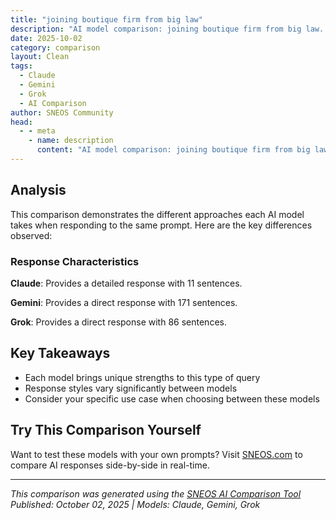 ```yaml
---
title: "joining boutique firm from big law"
description: "AI model comparison: joining boutique firm from big law..."
date: 2025-10-02
category: comparison
layout: Clean
tags:
  - Claude
  - Gemini
  - Grok
  - AI Comparison
author: SNEOS Community
head:
  - - meta
    - name: description
      content: "AI model comparison: joining boutique firm from big law..."
---
```


<ChatComparison
  title="joining boutique firm from big law"
  prompt="joining boutique firm from big law"
  :responses='{"Claude": "That\u0027s an exciting transition! Moving from big law to a boutique can be really rewarding. Here are some key considerations:\n\n**Potential Benefits:**\n- More direct client contact and responsibility\n- Better work-life balance (often)\n- Specialized expertise development\n- Less bureaucracy, faster decision-making\n- Potentially higher bonus/profit-sharing upside\n- Clearer path to partnership\n\n**Things to Evaluate:**\n- **Compensation structure** - base vs. bonus/profit-sharing mix\n- **Business development expectations** - often higher at boutiques\n- **Benefits package** - may be less comprehensive than big law\n- **Exit opportunities** - consider how this affects future moves\n- **Firm stability** - financial health, client concentration risk\n- **Platform/resources** - technology, support staff, marketing\n\n**Questions to Ask:**\n- What\u0027s the partnership track timeline and criteria?\n- How is origination credit allocated?\n- What\u0027s the firm\u0027s growth strategy?\n- Who are the key clients and how stable are those relationships?\n\nWhat type of boutique are you considering (practice area)? And what\u0027s driving your interest in making the move? That would help me give more targeted advice.\n\nAlso, what specific aspects of the transition are you most concerned about?", "Gemini": "Okay, let\u0027s break down what you need to consider when joining a boutique firm from Big Law. This is a significant career move with potentially huge impacts on your life and career trajectory. Here\u0027s a structured approach to thinking about it:\n\n**I. Why are you making this move? (Self-Assessment)**\n\nThis is the most crucial step. Before you do anything else, seriously reflect on your motivations. Be brutally honest with yourself.\n\n* **What are you trying to get *away from* at Big Law?**\n * Long hours? (Be specific about the frequency and impact)\n * Intense pressure and stress?\n * Lack of control over your work?\n * Limited client contact?\n * Lack of mentorship or training?\n * Feeling like a small cog in a large machine?\n * Compensation not commensurate with effort?\n * Dislike of the specific practice area?\n * Political environment?\n * Lack of work-life balance?\n * Boredom?\n* **What are you hoping to *gain* by moving to a boutique firm?**\n * More meaningful work?\n * Greater responsibility and autonomy?\n * More client interaction?\n * Better work-life balance?\n * A more supportive and collaborative environment?\n * Opportunity for partnership sooner?\n * Specialized expertise in a niche area?\n * More entrepreneurial opportunity?\n * A better culture fit?\n * Greater job satisfaction?\n* **What are your long-term career goals?** How does a boutique firm fit into those goals? Is it a stepping stone, or a long-term destination?\n* **What are your financial expectations and needs?** Be realistic about potential compensation changes.\n* **What are your dealbreakers?** What MUST the boutique firm offer for you to consider the move a success?\n\n**II. Researching the Boutique Firm (Due Diligence)**\n\nDon\u0027t just take the firm\u0027s word for it. Thorough research is essential.\n\n* **Firm Reputation and Specialization:**\n * What is the firm known for? Is it truly a leader in its chosen niche?\n * What is their track record of success? Look for publicly available information on deals, cases, etc.\n * Check online reviews (Glassdoor, Vault, etc.), but take them with a grain of salt. Look for patterns and trends.\n * Network with people in the industry to get their opinions on the firm\u0027s reputation.\n* **Firm Culture:**\n * This is *critical* in a smaller firm. A bad culture fit can make your life miserable.\n * Talk to current and former employees (if possible). Ask specific questions about:\n * Work-life balance\n * Mentorship opportunities\n * Collaboration and teamwork\n * Communication and transparency\n * Management style\n * Opportunities for advancement\n * Pay attention to how you feel when you visit the office and interact with the people. Trust your gut.\n* **Partners and Leadership:**\n * Who are the key partners? What are their backgrounds and reputations?\n * Are they actively involved in the firm\u0027s operations and mentoring?\n * Do you respect their leadership style?\n * What is the partnership track like? Is it realistic and achievable?\n* **Financial Stability and Growth:**\n * Is the firm financially healthy? How has it performed in recent years?\n * What are its growth prospects? Is it expanding or contracting?\n * Does the firm have a solid client base? Are they dependent on a small number of clients?\n* **Client Base:**\n * Who are the firm\u0027s clients? Are they the types of clients you want to work with?\n * Are the clients stable and likely to continue using the firm\u0027s services?\n* **Workload and Expectations:**\n * Be realistic about the workload. While it might be less than Big Law, it could still be demanding, especially in a growing firm.\n * Clarify expectations regarding billable hours, client development, and other responsibilities.\n * Understand the firm\u0027s expectations regarding business development. Will you be expected to bring in clients? If so, what support will you receive?\n* **Compensation and Benefits:**\n * Understand the compensation structure. Is it salary-based, bonus-based, or a combination of both?\n * What are the bonus criteria? Are they clearly defined and achievable?\n * What benefits are offered (health insurance, retirement plan, vacation time, etc.)? How do they compare to your current benefits? Don\u0027t underestimate the value of good benefits.\n * Consider the long-term earning potential. While the initial salary might be lower, the potential for partnership or increased responsibility could lead to higher earnings in the future.\n * Ask about origination credit. If you bring in new business, how will you be compensated?\n* **Training and Development:**\n * What opportunities are there for professional development?\n * Will you receive mentorship from senior attorneys?\n * Are there opportunities to attend conferences or seminars?\n\n**III. Questions to Ask During the Interview Process**\n\nDon\u0027t be afraid to ask tough questions. This is your chance to get the information you need to make an informed decision. Here are some examples:\n\n* **Culture:**\n * \u0022How would you describe the firm\u0027s culture?\u0022\n * \u0022What do you value most in your employees?\u0022\n * \u0022How do you handle conflict within the firm?\u0022\n * \u0022What opportunities are there for social interaction among employees?\u0022\n* **Work-Life Balance:**\n * \u0022What is a typical work week like at the firm?\u0022\n * \u0022How often do employees work evenings or weekends?\u0022\n * \u0022What is the firm\u0027s policy on vacation time?\u0022\n * \u0022How does the firm support employees with families?\u0022\n* **Responsibilities and Expectations:**\n * \u0022What would my responsibilities be in this role?\u0022\n * \u0022What are your expectations for my performance?\u0022\n * \u0022How will my performance be evaluated?\u0022\n * \u0022Will I have opportunities to work directly with clients?\u0022\n * \u0022Will I have opportunities to handle significant matters?\u0022\n* **Partnership Track:**\n * \u0022What is the process for becoming a partner at the firm?\u0022\n * \u0022What are the criteria for partnership?\u0022\n * \u0022How long does it typically take to become a partner?\u0022\n* **Financials and Growth:**\n * \u0022How has the firm performed financially in recent years?\u0022\n * \u0022What are the firm\u0027s growth plans?\u0022\n * \u0022How is compensation determined at the firm?\u0022\n * \u0022How does the firm generate new business?\u0022\n* **Specific Practice Area:**\n * \u0022What are the biggest challenges and opportunities in this practice area?\u0022\n * \u0022Who are the firm\u0027s key clients in this practice area?\u0022\n * \u0022What types of cases/deals will I be working on?\u0022\n* **Regarding departing BigLaw:** (Be careful how you phrase this!)\n * \u0022How have other attorneys transitioned from Big Law environments to this firm?\u0022 (This is less accusatory than asking about failure rates.)\n * \u0022What skills or experiences from Big Law do you find most valuable in attorneys who join this firm?\u0022\n\n**IV. Negotiating the Offer**\n\n* **Be prepared to negotiate.** Don\u0027t just accept the first offer you receive.\n* **Know your worth.** Research the market rate for attorneys with your experience and skills in the relevant practice area.\n* **Consider non-salary benefits.** Negotiate for better benefits, such as more vacation time, a signing bonus, or tuition reimbursement.\n* **Get everything in writing.** Make sure the offer letter clearly outlines your salary, benefits, responsibilities, and any other agreements you\u0027ve made with the firm.\n* **Consult with a career advisor or mentor.** Get their feedback on the offer and ask for advice on how to negotiate.\n\n**V. Potential Challenges and Mitigation Strategies**\n\n* **Lower Salary and Benefits:** Be prepared to take a pay cut. Negotiate the best package you can, but be realistic about your expectations. Focus on the long-term potential.\n* **Increased Responsibility:** You will likely have more responsibility and autonomy than you did in Big Law. Be prepared to step up and take ownership of your work.\n* **Lack of Resources:** Boutique firms may not have the same resources as Big Law firms. Be prepared to be resourceful and find creative solutions.\n* **Smaller Support Staff:** You may have less support staff available to you. Be prepared to handle administrative tasks yourself.\n* **Cultural Differences:** The culture of a boutique firm can be very different from that of a Big Law firm. Be prepared to adapt to a new environment.\n* **Client Development Pressure:** You might be expected to bring in your own clients, even if you haven\u0027t had to do so before.\n\n**VI. Making the Decision**\n\n* **Weigh the pros and cons.** Consider all the factors mentioned above and make a list of the advantages and disadvantages of joining the boutique firm.\n* **Trust your gut.** Ultimately, the decision is yours. Choose the option that feels right for you and aligns with your long-term career goals.\n* **Don\u0027t rush the decision.** Take your time to gather all the information you need and carefully consider your options.\n\n**VII. After You Join**\n\n* **Be proactive.** Take initiative and seek out opportunities to learn and grow.\n* **Build relationships.** Get to know your colleagues and build strong relationships with them.\n* **Be a team player.** Work collaboratively with your colleagues and support them in their efforts.\n* **Seek feedback.** Ask for feedback on your performance and use it to improve.\n* **Be patient.** It takes time to adjust to a new environment. Give yourself time to learn the ropes and build your career at the boutique firm.\n\n**Key Questions to Ask Yourself Before Deciding**\n\n* Am I truly ready for a more entrepreneurial environment?\n* Can I handle the potential financial uncertainty?\n* Am I comfortable with a less structured environment?\n* Do I genuinely believe in the firm\u0027s mission and values?\n* Am I prepared to work harder and take on more responsibility?\n* Do I like and respect the people I\u0027ll be working with?\n\nBy carefully considering these factors, you can make an informed decision about whether joining a boutique firm is the right move for you. Good luck!\n", "Grok": "Transitioning from Big Law to a boutique firm is a significant career move that can offer a variety of benefits, as well as some challenges. Boutique firms are typically smaller, specialized law firms that focus on niche practice areas or specific industries, and they often provide a different work environment and culture compared to Big Law. Below are some key considerations, tips, and insights for making this transition:\n\n---\n\n### Why Move to a Boutique Firm?\nPeople often transition from Big Law to boutique firms for the following reasons. Reflect on your own motivations to ensure the switch aligns with your career goals:\n1. **Specialization and Expertise**: Boutique firms often focus on specific areas of law (e.g., intellectual property, employment law, or family law), allowing you to deepen your expertise in a niche area.\n2. **Work-Life Balance**: Many boutique firms offer a better balance compared to Big Law, with more reasonable hours and less pressure to bill an excessive number of hours.\n3. **Closer Client Relationships**: Smaller firms often mean more direct client interaction and the opportunity to take on greater responsibility early on.\n4. **Personalized Culture**: Boutique firms tend to have a more collegial, tight-knit environment with less hierarchy than Big Law firms.\n5. **Flexibility**: Some boutique firms may offer more flexible work arrangements, including remote work or part-time options.\n6. **Career Growth**: You may have a faster track to partnership or leadership roles in a smaller firm.\n\nHowever, there may be trade-offs, such as lower compensation (initially), fewer resources, or less name recognition compared to Big Law.\n\n---\n\n### Key Considerations Before Joining a Boutique Firm\n1. **Practice Area Fit**: Ensure the boutique firm\u2019s focus aligns with your expertise or the direction you want your career to take. If you\u2019re switching practice areas, consider whether the firm offers the mentorship and support to help you transition.\n2. **Compensation and Benefits**: Boutique firms may not match Big Law salaries, especially at first. However, some offer competitive pay, bonuses tied to performance, or equity opportunities if you make partner. Understand the financial implications of the move.\n3. **Firm Reputation and Clients**: Research the firm\u2019s reputation in its niche area and the types of clients it serves. A well-regarded boutique firm can provide excellent opportunities, even if it lacks the prestige of Big Law.\n4. **Growth Opportunities**: Look into the potential for advancement. Will you have a clear path to partnership or leadership? What is the firm\u2019s track record for promoting from within?\n5. **Resources and Support**: Big Law often provides extensive support staff, technology, and training. Boutique firms may have fewer resources, so consider whether you\u2019re comfortable with a leaner operation and potentially taking on more administrative tasks.\n6. **Culture and Fit**: Since boutique firms are smaller, firm culture and interpersonal dynamics are critical. Spend time speaking with current attorneys to gauge whether the environment suits your personality and work style.\n\n---\n\n### Advantages of Moving to a Boutique Firm\n- **More Hands-On Experience**: You\u2019re likely to handle cases or deals from start to finish, giving you broader exposure and responsibility compared to the often compartmentalized work in Big Law.\n- **Mentorship**: Smaller teams can mean closer relationships with senior attorneys or partners, providing valuable mentorship.\n- **Autonomy**: You may have more control over your caseload, clients, and how you manage your work.\n- **Impact**: Your contributions are more likely to have a direct impact on the firm\u2019s success, which can be professionally fulfilling.\n- **Niche Marketability**: Specializing in a niche area can make you a go-to expert in that field, enhancing your long-term career prospects.\n\n---\n\n### Challenges of Moving to a Boutique Firm\n- **Financial Trade-Offs**: As mentioned, compensation may be lower, at least initially. Additionally, bonuses and benefits (like health insurance or retirement plans) may not be as robust.\n- **Business Development Pressure**: Boutique firms often expect attorneys to bring in clients or contribute to rainmaking efforts earlier in their careers compared to Big Law.\n- **Limited Resources**: You may need to wear multiple hats (e.g., handling marketing, billing, or IT issues) due to fewer support staff.\n- **Perception in the Market**: Some clients or peers may view boutique firms as less prestigious, which could impact future job searches if you decide to move again.\n- **Workload Variability**: While hours may be more manageable, smaller firms can have less predictable workloads, with peaks and valleys depending on client needs.\n\n---\n\n### Tips for a Successful Transition\n1. **Leverage Your Big Law Experience**: Highlight the skills, professionalism, and high-profile experience you gained at Big Law. This can set you apart in a boutique setting where such exposure isn\u2019t as common.\n2. **Adapt to the Culture**: Be prepared for a more informal or collaborative environment. Show flexibility and a willingness to take on diverse tasks.\n3. **Build Relationships**: Since boutique firms are smaller, relationships with colleagues and partners are crucial. Invest time in getting to know everyone and building trust.\n4. **Develop Business Skills**: If rainmaking is expected, start honing your networking and client development skills. Your Big Law contacts and reputation can be a valuable asset in bringing in business.\n5. **Embrace Responsibility**: Take advantage of opportunities to lead cases or projects. The autonomy at a boutique firm can accelerate your growth as a lawyer.\n6. **Negotiate Your Role**: During the hiring process, clarify expectations around hours, compensation, partnership track, and business development. Boutique firms may have more room for negotiation than Big Law.\n7. **Maintain Your Network**: Keep in touch with colleagues from Big Law. Your connections can lead to referrals or future opportunities, especially if the boutique firm serves as a stepping stone.\n\n---\n\n### Questions to Ask During the Interview Process\n- What is the firm\u2019s growth plan, and how do associates fit into that vision?\n- What are the expectations for billable hours and business development?\n- How does the firm support professional development and training?\n- What is the typical path to partnership, and what criteria are used to evaluate candidates?\n- How are cases or clients assigned, and what level of autonomy will I have?\n- What types of clients does the firm serve, and are there opportunities to build my own book of business?\n\n---\n\n### Final Thoughts\nMoving from Big Law to a boutique firm can be a rewarding decision if you\u2019re seeking more autonomy, better work-life balance, or the chance to specialize in a particular area of law. However, it\u2019s important to carefully evaluate the firm\u2019s culture, financial stability, and growth opportunities to ensure the move aligns with your long-term goals. If done thoughtfully, this transition can be a pivotal step in building a fulfilling legal career.\n\nIf you have specific concerns or need advice about a particular boutique firm or situation (e.g., negotiating an offer, transitioning practice areas, etc.), feel free to provide more details, and I\u2019d be happy to assist!"}' 
  published-date="01:17"
/>

## Analysis

This comparison demonstrates the different approaches each AI model takes when responding to the same prompt. Here are the key differences observed:

### Response Characteristics

**Claude**: Provides a detailed response with 11 sentences. 

**Gemini**: Provides a direct response with 171 sentences. 

**Grok**: Provides a direct response with 86 sentences. 

## Key Takeaways

- Each model brings unique strengths to this type of query
- Response styles vary significantly between models
- Consider your specific use case when choosing between these models

## Try This Comparison Yourself

Want to test these models with your own prompts? Visit [SNEOS.com](https://sneos.com) to compare AI responses side-by-side in real-time.

---

*This comparison was generated using the [SNEOS AI Comparison Tool](https://sneos.com)*
*Published: October 02, 2025 | Models: Claude, Gemini, Grok*
